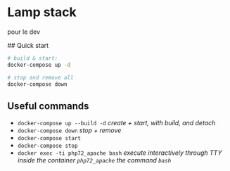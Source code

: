 # Lamp stack

pour le dev

## Quick start

```bash
# build & start:
docker-compose up -d

# stop and remove all
docker-compose down

```

## Useful commands

* `docker-compose up --build -d` *create + start, with build, and detach*
* `docker-compose down` *stop + remove*
* `docker-compose start`
* `docker-compose stop`
* `docker exec -ti php72_apache bash` *execute interactively through TTY inside the container `php72_apache` the command `bash`*
